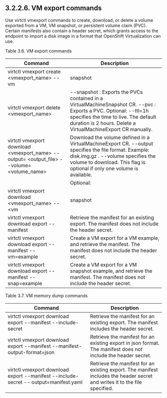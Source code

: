 ## 3.2.2.6. VM export commands

Use virtctl vmexport commands to create, download, or delete a volume exported from a VM, VM snapshot, or persistent volume claim (PVC). Certain manifests also contain a header secret, which grants access to the endpoint to import a disk image in a format that OpenShift Virtualization can use.

Table 3.6. VM export commands

| Command                                                                                                                        | Description                                                                                                                                                                                                                     |
|--------------------------------------------------------------------------------------------------------------------------------|---------------------------------------------------------------------------------------------------------------------------------------------------------------------------------------------------------------------------------|
| virtctl vmexport create  <vmexport\_name> -- vm|snapshot|pvc= <object\_name>                                                     | Create a  VirtualMachineExport  custom resource (CR) to export a volume from a VM, VM snapshot, or PVC. --vm : Exports the PVCs of a VM.                                                                                        |
| virtctl vmexport delete  <vmexport\_name>                                                                                       | --snapshot : Exports the PVCs contained in a  VirtualMachineSnapshot  CR. --pvc : Exports a PVC. Optional:  --ttl=1h  specifies the time to live. The default duration is 2 hours. Delete a  VirtualMachineExport  CR manually. |
| virtctl vmexport download  <vmexport\_name> --output= <output\_file> --volume= <volume\_name>                                     | Download the volume defined in a  VirtualMachineExport  CR. --output  specifies the file format. Example:  disk.img.gz . --volume  specifies the volume to download. This flag is optional if only one volume is available.     |
|                                                                                                                                | Optional:                                                                                                                                                                                                                       |
| virtctl vmexport download  <vmexport\_name> -- <vm|snapshot|pvc>= <object\_name> --output= <output\_file> --volume= <volume\_name> | Create a  VirtualMachineExport  CR and then download the volume defined in the CR.                                                                                                                                              |
| virtctl vmexport download  export --manifest                                                                                   | Retrieve the manifest for an existing export. The manifest does not include the header secret.                                                                                                                                  |
| virtctl vmexport download  export --manifest -- vm=example                                                                     | Create a VM export for a VM example, and retrieve the manifest. The manifest does not include the header secret.                                                                                                                |
| virtctl vmexport download  export --manifest -- snap=example                                                                   | Create a VM export for a VM snapshot example, and retrieve the manifest. The manifest does not include the header secret.                                                                                                       |

Table 3.7. VM memory dump commands

| Command                                                                                | Description                                                                                                                |
|----------------------------------------------------------------------------------------|----------------------------------------------------------------------------------------------------------------------------|
| virtctl vmexport download  export --manifest --include- secret                         | Retrieve the manifest for an existing export. The manifest includes the header secret.                                     |
| virtctl vmexport download  export --manifest --manifest- output-format=json            | Retrieve the manifest for an existing export in json format. The manifest does not include the header secret.              |
| virtctl vmexport download  export --manifest --include- secret -- output=manifest.yaml | Retrieve the manifest for an existing export. The manifest includes the header secret and writes it to the file specified. |

